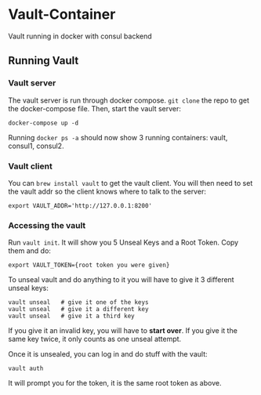 # Vault-Container
Vault running in docker with consul backend

## Running Vault
### Vault server
The vault server is run through docker compose.  `git clone` the repo to get the docker-compose file. Then, start the vault server:

`docker-compose up -d`

Running `docker ps -a` should now show 3 running containers: vault, consul1, consul2.

### Vault client
You can `brew install vault` to get the vault client.  You will then need to set the vault addr so the client knows where to talk to the server:

`export VAULT_ADDR='http://127.0.0.1:8200'`

### Accessing the vault

Run `vault init`.  It will show you 5 Unseal Keys and a Root Token.  Copy them and do:

`export VAULT_TOKEN={root token you were given}`

To unseal vault and do anything to it you will have to give it 3 different unseal keys:
```
vault unseal   # give it one of the keys
vault unseal   # give it a different key
vault unseal   # give it a third key
```

If you give it an invalid key, you will have to **start over**.  If you give it the same key twice, it only counts as one unseal attempt.

Once it is unsealed, you can log in and do stuff with the vault:

`vault auth`

It will prompt you for the token, it is the same root token as above.
